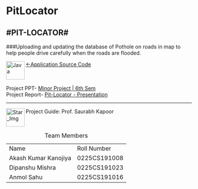 # PitLocator
## #PIT-LOCATOR# <br>
###Uploading and updating the database of Pothole on roads in map to help people drive carefully when the roads are flooded.<br>
 
[<img align="left" alt="Java" width="50px" src="https://www.pngkey.com/png/detail/178-1787508_github-icon-download-at-icons8-white-github-icon.png"/>
<-Application Source Code](https://github.com/Akash1308/PitLocator)

<br><br>
 Project PPT- [Minor Project | 6th Sem](https://github.com/Akash1308/PitLocator/blob/master/GR922_Dipanshu_Mishra(SIH)-1.pptx)<br>
 Project Report- [ Pit-Locator  - Presentation](https://github.com/Akash1308/PitLocator/blob/master/Minor%20Project%20II%20(Pit%20Locator).docx)

<hr>

<img align="left"  alt="Star_Img" width="50px" src="https://w7.pngwing.com/pngs/759/561/png-transparent-star-icon-collection-star-five-pointed-star-favorite-logo.png" /><p >Project Guide: Prof. Saurabh Kapoor</p>
<br>
<table>
 <caption>Team Members</caption>
 <tr>
   <td>Name</td>
   <td>Roll Number</td>
 </tr>
 
 <tr>
   <td>Akash Kumar Kanojiya</td>
   <td>0225CS191008</td>
 </tr> 

 <tr>
   <td>Dipanshu Mishra</td>
   <td>0225CS191023</td>
 </tr> 
 
 <tr>
   <td>Anmol Sahu</td>
   <td>0225CS191016</td>
 </tr> 
</table>
